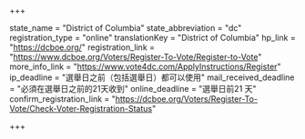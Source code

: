 +++

state_name = "District of Columbia"
state_abbreviation = "dc"
registration_type = "online"
translationKey = "District of Columbia"
hp_link = "https://dcboe.org/"
registration_link = "https://www.dcboe.org/Voters/Register-To-Vote/Register-to-Vote"
more_info_link = "https://www.vote4dc.com/ApplyInstructions/Register"
ip_deadline = "選舉日之前（包括選舉日）都可以使用"
mail_received_deadline = "必須在選舉日之前的21天收到"
online_deadline = "選舉日前21 天"
confirm_registration_link = "https://dcboe.org/Voters/Register-To-Vote/Check-Voter-Registration-Status"

+++